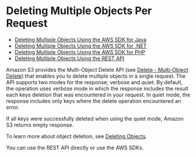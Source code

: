 # Deleting Multiple Objects Per Request<a name="DeletingMultipleObjects"></a>


+ [Deleting Multiple Objects Using the AWS SDK for Java](DeletingMultipleObjectsUsingJava.md)
+ [Deleting Multiple Objects Using the AWS SDK for \.NET](DeletingMultipleObjectsUsingNetSDK.md)
+ [Deleting Multiple Objects Using the AWS SDK for PHP](DeletingMultipleObjectsUsingPHPSDK.md)
+ [Deleting Multiple Objects Using the REST API](DeletingMultipleObjectsUsingREST.md)

Amazon S3 provides the Multi\-Object Delete API \(see [Delete \- Multi\-Object Delete](http://docs.aws.amazon.com/AmazonS3/latest/API/multiobjectdeleteapi.html)\) that enables you to delete multiple objects in a single request\. The API supports two modes for the response; verbose and quiet\. By default, the operation uses verbose mode in which the response includes the result each keys deletion that was encountered in your request\. In quiet mode, the response includes only keys where the delete operation encountered an error\.

If all keys were successfully deleted when using the quiet mode, Amazon S3 returns empty response\. 

To learn more about object deletion, see [Deleting Objects](DeletingObjects.md)\. 

You can use the REST API directly or use the AWS SDKs\. 